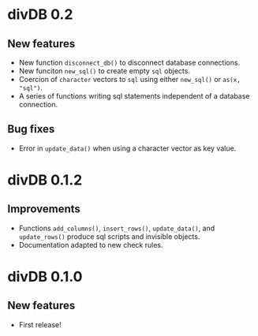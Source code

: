 # divDB 0.2

## New features

- New function `disconnect_db()` to disconnect database connections.
- New funciton `new_sql()` to create empty `sql` objects.
- Coercion of `character` vectors to `sql` using either `new_sql()` or 
  `as(x, "sql")`.
- A series of functions writing sql statements independent of a database
  connection.

## Bug fixes

- Error in `update_data()` when using a character vector as key value.

# divDB 0.1.2

## Improvements

- Functions `add_columns()`, `insert_rows()`, `update_data()`, and
  `update_rows()` produce sql scripts and invisible objects.
- Documentation adapted to new check rules.

# divDB 0.1.0

## New features

- First release!
